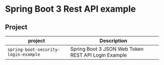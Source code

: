 # Spring Boot 3 Rest API example

## Project
| project                              | Description                                          |
|--------------------------------------|------------------------------------------------------|
| `spring-boot-security-login-example` | Spring Boot 3 JSON Web Token REST API Login Example  |